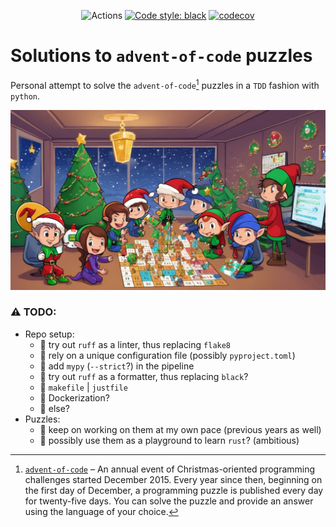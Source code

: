 <div align="center">

![Actions](https://github.com/AlessandroMiola/adventofcode/actions/workflows/actions.yaml/badge.svg)
[![Code style: black](https://img.shields.io/badge/code%20style-black-000000.svg)](https://github.com/psf/black)
[![codecov](https://codecov.io/gh/AlessandroMiola/adventofcode/graph/badge.svg?token=2URTWXTDV6)](https://codecov.io/gh/AlessandroMiola/adventofcode)

</div>

# Solutions to `advent-of-code` puzzles

Personal attempt to solve the `advent-of-code`[^aoc] puzzles in a `TDD` fashion with `python`.

![AI-generated advent-of-code illustration](./public/advent-of-code.png)

### ⚠️ TODO:
 - Repo setup:
   - 🚧 try out `ruff` as a linter, thus replacing `flake8`
   - 🚧 rely on a unique configuration file (possibly `pyproject.toml`)
   - 🚧 add `mypy` (`--strict`?) in the pipeline
   - 🚧 try out `ruff` as a formatter, thus replacing `black`?
   - 🚧 `makefile` | `justfile`
   - 🚧 Dockerization?
   - 🚧 else?
 - Puzzles:
   - 🚧 keep on working on them at my own pace (previous years as well)
   - 🚧 possibly use them as a playground to learn `rust`? (ambitious)


[^aoc]:
    [`advent-of-code`][aoc] – An annual event of Christmas-oriented programming challenges started December 2015.
    Every year since then, beginning on the first day of December, a programming puzzle is published every day for twenty-five days.
    You can solve the puzzle and provide an answer using the language of your choice.

[aoc]: https://adventofcode.com
